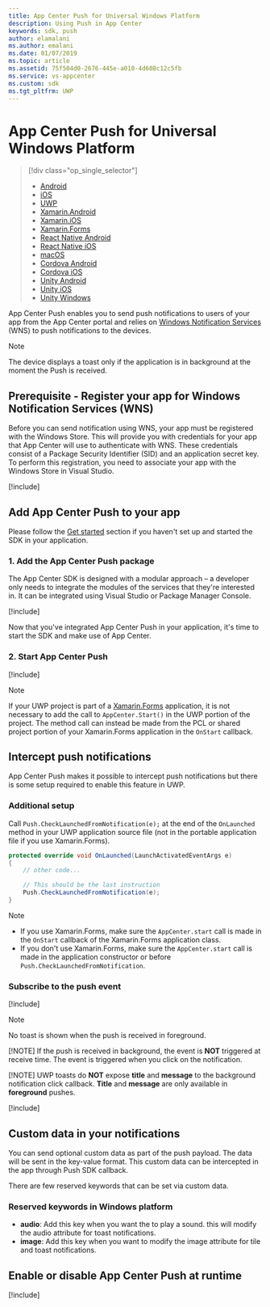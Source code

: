 ```yaml
---
title: App Center Push for Universal Windows Platform
description: Using Push in App Center
keywords: sdk, push
author: elamalani
ms.author: emalani
ms.date: 01/07/2019
ms.topic: article
ms.assetid: 75f504d0-2676-445e-a010-4d608c12c5fb
ms.service: vs-appcenter
ms.custom: sdk
ms.tgt_pltfrm: UWP
---
```


# App Center Push for Universal Windows Platform

> [!div  class="op_single_selector"]
> * [Android](android.md)
> * [iOS](ios.md)
> * [UWP](uwp.md)
> * [Xamarin.Android](xamarin-android.md)
> * [Xamarin.iOS](xamarin-ios.md)
> * [Xamarin.Forms](xamarin-forms.md)
> * [React Native Android](react-native-android.md)
> * [React Native iOS](react-native-ios.md)
> * [macOS](macos.md)
> * [Cordova Android](cordova-android.md)
> * [Cordova iOS](cordova-ios.md)
> * [Unity Android](unity-android.md)
> * [Unity iOS](unity-ios.md)
> * [Unity Windows](unity-windows.md)

App Center Push enables you to send push notifications to users of your app from the App Center portal and relies on [Windows Notification Services](https://docs.microsoft.com/windows/uwp/controls-and-patterns/tiles-and-notifications-windows-push-notification-services--wns--overview) (WNS) to push notifications to the devices.

> [!NOTE]
> The device displays a toast only if the application is in background at the moment the Push is received.

## Prerequisite - Register your app for Windows Notification Services (WNS)

Before you can send notification using WNS, your app must be registered with the Windows Store. This will provide you with credentials for your app that App Center will use to authenticate with WNS. These credentials consist of a Package Security Identifier (SID) and an application secret key. To perform this registration, you need to associate your app with the Windows Store in Visual Studio.

[!include[](windows-wns.md)]

## Add App Center Push to your app

Please follow the [Get started](~/sdk/getting-started/uwp.md) section if you haven't set up and started the SDK in your application.

### 1. Add the App Center Push package

The App Center SDK is designed with a modular approach – a developer only needs to integrate the modules of the services that they're interested in. It can be integrated using Visual Studio or Package Manager Console.

[!include[](add-nuget.md)]

Now that you've integrated App Center Push in your application, it's time to start the SDK and make use of App Center.

### 2. Start App Center Push

[!include[](start-push.md)]

> [!NOTE]
> If your UWP project is part of a [Xamarin.Forms](xamarin-forms.md) application, it is not necessary to add the call to `AppCenter.Start()` in the UWP portion of the project. The method call can instead be made from the PCL or shared project portion of your Xamarin.Forms application in the `OnStart` callback.

## Intercept push notifications

App Center Push makes it possible to intercept push notifications but there is some setup required to enable this feature in UWP.

### Additional setup

Call `Push.CheckLaunchedFromNotification(e);` at the end of the `OnLaunched` method in your UWP application source file (not in the portable application file if you use Xamarin.Forms).

```csharp
protected override void OnLaunched(LaunchActivatedEventArgs e)
{
    // other code...

    // This should be the last instruction
    Push.CheckLaunchedFromNotification(e);
}
```

> [!NOTE]
> * If you use Xamarin.Forms, make sure the `AppCenter.start` call is made in the `OnStart` callback of the Xamarin.Forms application class.
> * If you don't use Xamarin.Forms, make sure the `AppCenter.start` call is made  in the application constructor or before `Push.CheckLaunchedFromNotification`.

### Subscribe to the push event

[!include[](dotnet-push-event-intro.md)]

> [!NOTE]
> No toast is shown when the push is received in foreground.
> 
> [!NOTE]
> If the push is received in background, the event is **NOT** triggered at receive time. The event is triggered when you click on the notification.
> 
> [!NOTE]
> UWP toasts do **NOT** expose **title** and **message** to the background notification click callback. **Title** and **message** are only available in **foreground** pushes.

[!include[](dotnet-push-event-example.md)]

## Custom data in your notifications

You can send optional custom data as part of the push payload. The data will be sent in the key-value format. This custom data can be intercepted in the app through Push SDK callback.

There are few reserved keywords that can be set via custom data.

### Reserved keywords in Windows platform
- **audio**: Add this key when you want the to play a sound. this will modify the audio attribute for toast notifications.
- **image**: Add this key when you want to modify the image attribute for tile and toast notifications.

## Enable or disable App Center Push at runtime

[!include[](enable-or-disable.md)]
